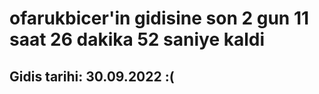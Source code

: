 # ofarukbicer'in gidisine son 2 gun 11 saat 26 dakika 52 saniye kaldi

## Gidis tarihi: 30.09.2022 :(